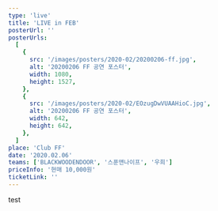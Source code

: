 ```yaml
---
type: 'live'
title: 'LIVE in FEB'
posterUrl: ''
posterUrls:
  [
    {
      src: '/images/posters/2020-02/20200206-ff.jpg',
      alt: '20200206 FF 공연 포스터',
      width: 1080,
      height: 1527,
    },
    {
      src: '/images/posters/2020-02/EOzugDwVUAAHioC.jpg',
      alt: '20200206 FF 공연 포스터',
      width: 642,
      height: 642,
    },
  ]
place: 'Club FF'
date: '2020.02.06'
teams: ['BLACKWOODENDOOR', '스푼앤나이프', '우희']
priceInfo: '현매 10,000원'
ticketLink: ''
---
```


test
